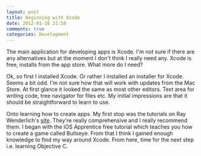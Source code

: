 ```yaml
--- 
layout: post
title: Beginning with Xcode
date: 2012-01-18 21:58
comments: true
categories: Development
---
```

The main application for developing apps is Xcode. I'm not sure if there are any alternatives but at the moment I don't think I really need any. Xcode is free, installs from the app store. What more do I need?

Ok, so first I installed Xcode. Or rather I installed an installer for Xcode. Seems a bit odd. I'm not sure how that will work with updates from the Mac Store. At first glance it looked the same as most other editors. Text area for writing code, tree navigator for files etc. My initial impressions are that it should be straightforward to learn to use.

Onto learning how to create apps. My first stop was the tutorials on Ray Wenderlich's [site](http://www.raywenderlich.com/tutorials). They're really comprehensive and I really recommend them. I began with the iOS Apprentice free tutorial which teaches you how to create a game called Bullseye. From that I think I gained enough knowledge to find my way around Xcode. From here, time for the next step i.e. learning Objective C.
